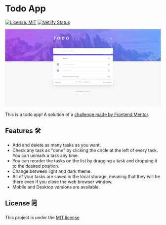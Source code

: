 # Todo App
[![License: MIT](https://img.shields.io/badge/License-MIT-green.svg)](https://github.com/miriacode/todo-app-frontend-mentor/blob/main/LICENSE)
[![Netlify Status](https://api.netlify.com/api/v1/badges/3733729e-4599-4eb4-9509-c93187ca2e64/deploy-status)](https://app.netlify.com/sites/todo-app-frontend-mentor-miriacode/deploys)

![banner](https://raw.githubusercontent.com/miriacode/todo-app-frontend-mentor/main/assets/banner.png)

This is a todo app! A solution of a [challenge made by Frontend Mentor](https://www.frontendmentor.io/challenges/todo-app-Su1_KokOW).

## Features 🛠
- Add and delete as many tasks as you want.
- Check any task as "done" by clicking the circle at the left of every task. You can unmark a task any time.
- You can reorder the tasks on the list by dragging a task and dropping it to the desired position.
- Change between light and dark theme.
- All of your tasks are saved in the local storage, meaning that they will be there even if you close the web browser window.
- Mobile and Desktop versions are available.

## License 🗒
This project is under the [MIT license](https://github.com/miriacode/todo-app-frontend-mentor/blob/main/LICENSE)
